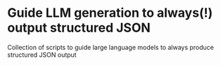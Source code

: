 # Guide LLM generation to always(!) output structured JSON

Collection of scripts to guide large language models to always produce structured JSON output
